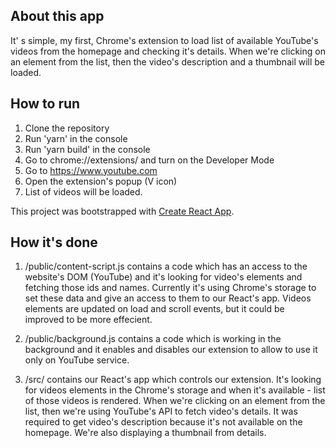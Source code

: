 
## About this app

It' s simple, my first, Chrome's extension to load list of available YouTube's videos from the homepage and checking it's details. When we're clicking on an element from the list, then the video's description and a thumbnail will be loaded.

## How to run

1) Clone the repository
2) Run 'yarn' in the console
3) Run 'yarn build' in the console
4) Go to chrome://extensions/ and turn on the Developer Mode
5) Go to https://www.youtube.com
6) Open the extension's popup (V icon)
7) List of videos will be loaded.

This project was bootstrapped with [Create React App](https://github.com/facebook/create-react-app).


## How it's done

1) /public/content-script.js contains a code which has an access to the website's DOM (YouTube) and it's looking for video's elements and fetching those ids and names. Currently it's using Chrome's storage to set these data and give an access to them to our React's app. Videos elements are updated on load and scroll events, but it could be improved to be more effecient.

2) /public/background.js contains a code which is working in the background and it enables and disables our extension to allow to use it only on YouTube service.

3) /src/ contains our React's app which controls our extension. It's looking for videos elements in the Chrome's storage and when it's available - list of those videos is rendered. When we're clicking on an element from the list, then we're using YouTube's API to fetch video's details. It was required to get video's description because it's not available on the homepage. We're also displaying a thumbnail from details.
